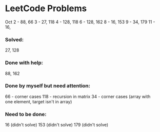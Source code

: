 # LeetCode Problems
Oct
2 - 88, 66
3 - 27, 118
4 - 128, 118
6 - 128, 162
8 - 16, 153
9 - 34, 179
11 - 16, 

### Solved:
27, 128

### Done with help:
88, 162

### Done by myself but need attention:
66 - corner cases
118 - recursion in matrix
34 - corner cases (array with one element, target isn't in array)

### Need to be done:
16 (didn't solve)
153 (didn't solve)
179 (didn't solve)
